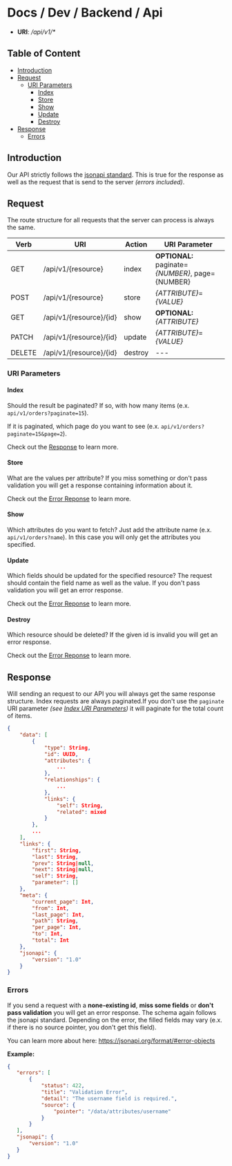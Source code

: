 # Docs / Dev / Backend / Api

- **URI**: _/api/v1/*_

## Table of Content
* [Introduction](#request)
* [Request](#request)
    * [URI Parameters](#uri-parameters)
        * [Index](#index)
        * [Store](#store)
        * [Show](#show)
        * [Update](#update)
        * [Destroy](#destroy)
* [Response](#response)
    * [Errors](#errors)

## Introduction
Our API strictly follows the [jsonapi standard](https://jsonapi.org/). This is true for the response as well as the
request that is send to the server _(errors included)_. 

## Request
The route structure for all requests that the server can process is always the same.

Verb    | URI                       | Action    | URI Parameter
--------|---------------------------|-----------|----------------
GET     | /api/v1/{resource}        | index     | __OPTIONAL:__ paginate=_{NUMBER}_, page={NUMBER}
POST    | /api/v1/{resource}        | store     | _{ATTRIBUTE}_=_{VALUE}_
GET     | /api/v1/{resource}/{id}   | show      | __OPTIONAL:__ _{ATTRIBUTE}_
PATCH   | /api/v1/{resource}/{id}   | update    | _{ATTRIBUTE}_=_{VALUE}_
DELETE  | /api/v1/{resource}/{id}   | destroy   | --- 

### URI Parameters
#### Index
Should the result be paginated? If so, with how many items (e.x. `api/v1/orders?paginate=15`).

If it is paginated, which page do you want to see (e.x. `api/v1/orders?paginate=15&page=2`).

Check out the [Response](#response) to learn more.
   
#### Store
What are the values per attribute? If you miss something or don't pass validation you will get a response containing
information about it.

Check out the [Error Reponse](#errors) to learn more.

#### Show
Which attributes do you want to fetch? Just add the attribute name (e.x. `api/v1/orders?name`).
In this case you will only get the attributes you specified.

#### Update
Which fields should be updated for the specified resource? The request should contain the field name as well as the value. If you don't pass
validation you will get an error response.

Check out the [Error Reponse](#errors) to learn more.

#### Destroy
Which resource should be deleted? If the given id is invalid you will get an error response.

Check out the [Error Reponse](#errors) to learn more.

## Response
Will sending an request to our API you will always get the same response structure.
Index requests are always paginated.If you don't use the `paginate` URI parameter _(see [Index URI Parameters](#index))_
it will paginate for the total count of items. 

```json
{
    "data": [
        {
            "type": String,
            "id": UUID,
            "attributes": {
                ...
            },
            "relationships": {
                ...
            },
            "links": {
                "self": String,
                "related": mixed
            }
        },
        ...
    ],
    "links": {
        "first": String,
        "last": String,
        "prev": String|null,
        "next": String|null,
        "self": String,
        "parameter": []
    },
    "meta": {
        "current_page": Int,
        "from": Int,
        "last_page": Int,
        "path": String,
        "per_page": Int,
        "to": Int,
        "total": Int
    },
    "jsonapi": {
        "version": "1.0"
    }
}
```

### Errors
If you send a request with a __none-existing id__, __miss some fields__ or __don't pass validation__ you will get an
error response. The schema again follows the jsonapi standard.
Depending on the error, the filled fields may vary (e.x. if there is no source pointer, you don't get this field).

You can learn more about here: https://jsonapi.org/format/#error-objects

__Example:__
```json
{
   "errors": [
       {
           "status": 422,
           "title": "Validation Error",
           "detail": "The username field is required.",
           "source": {
               "pointer": "/data/attributes/username"
           }
       }
   ],
   "jsonapi": {
       "version": "1.0"
   }
}
```